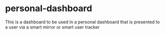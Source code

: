 # personal-dashboard

This is a dashboard to be used in a personal dashboard that is presented to a user via a smart mirror or smart user tracker